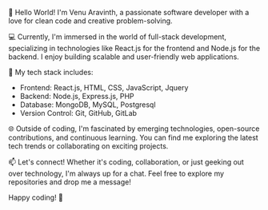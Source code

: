 👋 Hello World! I'm Venu Aravinth, a passionate software developer with a love for clean code and creative problem-solving.

💻 Currently, I'm immersed in the world of full-stack development, specializing in technologies like React.js for the frontend and Node.js for the backend. I enjoy building scalable and user-friendly web applications.

🚀 My tech stack includes:
   - Frontend: React.js, HTML, CSS, JavaScript, Jquery
   - Backend: Node.js, Express.js, PHP
   - Database: MongoDB, MySQL, Postgresql
   - Version Control: Git, GitHub, GitLab

🌐 Outside of coding, I'm fascinated by emerging technologies, open-source contributions, and continuous learning. You can find me exploring the latest tech trends or collaborating on exciting projects.

📫 Let's connect! Whether it's coding, collaboration, or just geeking out over technology, I'm always up for a chat. Feel free to explore my repositories and drop me a message!

Happy coding! 🚀
